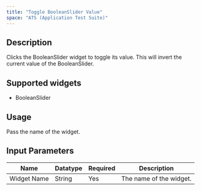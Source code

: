 ```yaml
---
title: "Toggle BooleanSlider Value"
space: "ATS (Application Test Suite)"
---
```

## Description
Clicks the BooleanSlider widget to toggle its value. This will invert the current value of the BooleanSlider.

## Supported widgets
 + BooleanSlider

## Usage
Pass the name of the widget.

## Input Parameters



Name | Datatype | Required | Description
---- | -------- | ------- |---------------
Widget Name | String | Yes | The name of the widget.
